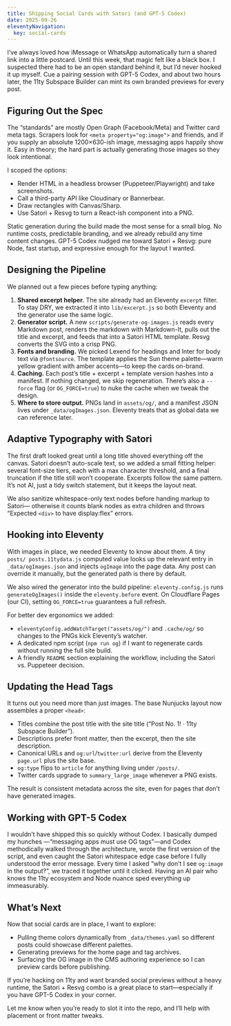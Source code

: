```yaml
---
title: Shipping Social Cards with Satori (and GPT-5 Codex)
date: 2025-09-26
eleventyNavigation:
  key: social-cards
---
```


I’ve always loved how iMessage or WhatsApp automatically turn a shared link into a
little postcard. Until this week, that magic felt like a black box. I suspected there
had to be an open standard behind it, but I’d never hooked it up myself. Cue a pairing
session with GPT-5 Codex, and about two hours later, the 11ty Subspace Builder can mint
its own branded previews for every post.

## Figuring Out the Spec

The “standards” are mostly Open Graph (Facebook/Meta) and Twitter card meta tags.
Scrapers look for `<meta property="og:image">` and friends, and if you supply an
absolute 1200×630-ish image, messaging apps happily show it. Easy in theory; the hard
part is actually generating those images so they look intentional.

I scoped the options:

- Render HTML in a headless browser (Puppeteer/Playwright) and take screenshots.
- Call a third-party API like Cloudinary or Bannerbear.
- Draw rectangles with Canvas/Sharp.
- Use Satori + Resvg to turn a React-ish component into a PNG.

Static generation during the build made the most sense for a small blog. No runtime
costs, predictable branding, and we already rebuild any time content changes. GPT-5
Codex nudged me toward Satori + Resvg: pure Node, fast startup, and expressive enough
for the layout I wanted.

## Designing the Pipeline

We planned out a few pieces before typing anything:

1. **Shared excerpt helper.** The site already had an Eleventy `excerpt` filter. To
stay DRY, we extracted it into `lib/excerpt.js` so both Eleventy and the generator use
the same logic.
2. **Generator script.** A new `scripts/generate-og-images.js` reads every Markdown
post, renders the markdown with Markdown-It, pulls out the title and excerpt, and feeds
that into a Satori HTML template. Resvg converts the SVG into a crisp PNG.
3. **Fonts and branding.** We picked Lexend for headings and Inter for body text via
`@fontsource`. The template applies the Sun theme palette—warm yellow gradient with
amber accents—to keep the cards on-brand.
4. **Caching.** Each post’s title + excerpt + template version hashes into a
manifest. If nothing changed, we skip regeneration. There’s also a `--force` flag (or
`OG_FORCE=true`) to nuke the cache when we tweak the design.
5. **Where to store output.** PNGs land in `assets/og/`, and a manifest JSON lives
under `_data/ogImages.json`. Eleventy treats that as global data we can reference
later.

## Adaptive Typography with Satori

The first draft looked great until a long title shoved everything off the canvas.
Satori doesn’t auto-scale text, so we added a small fitting helper: several font-size
tiers, each with a max character threshold, and a final truncation if the title still
won’t cooperate. Excerpts follow the same pattern. It’s not AI, just a tidy switch
statement, but it keeps the layout neat.

We also sanitize whitespace-only text nodes before handing markup to Satori—
otherwise it counts blank nodes as extra children and throws “Expected `<div>` to have
display:flex” errors.

## Hooking into Eleventy

With images in place, we needed Eleventy to know about them. A tiny `posts/
posts.11tydata.js` computed value looks up the relevant entry in `_data/ogImages.json`
and injects `ogImage` into the page data. Any post can override it manually, but the
generated path is there by default.

We also wired the generator into the build pipeline: `eleventy.config.js` runs
`generateOgImages()` inside the `eleventy.before` event. On Cloudflare Pages (our CI),
setting `OG_FORCE=true` guarantees a full refresh.

For better dev ergonomics we added:

- `eleventyConfig.addWatchTarget("assets/og/")` and `.cache/og/` so changes to the PNGs
kick Eleventy’s watcher.
- A dedicated npm script (`npm run og`) if I want to regenerate cards without running
the full site build.
- A friendly `README` section explaining the workflow, including the Satori vs.
Puppeteer decision.

## Updating the Head Tags

It turns out you need more than just images. The base Nunjucks layout now assembles a
proper `<head>`:

- Titles combine the post title with the site title (“Post No. 1! · 11ty Subspace
Builder”).
- Descriptions prefer front matter, then the excerpt, then the site description.
- Canonical URLs and `og:url`/`twitter:url` derive from the Eleventy `page.url` plus
the site base.
- `og:type` flips to `article` for anything living under `/posts/`.
- Twitter cards upgrade to `summary_large_image` whenever a PNG exists.

The result is consistent metadata across the site, even for pages that don’t have
generated images.

## Working with GPT-5 Codex

I wouldn’t have shipped this so quickly without Codex. I basically dumped my hunches
—“messaging apps must use OG tags”—and Codex methodically walked through the
architecture, wrote the first version of the script, and even caught the Satori
whitespace edge case before I fully understood the error message. Every time I asked
“why don’t I see `og:image` in the output?”, we traced it together until it clicked.
Having an AI pair who knows the 11ty ecosystem and Node nuance sped everything up
immeasurably.

## What’s Next

Now that social cards are in place, I want to explore:

- Pulling theme colors dynamically from `_data/themes.yaml` so different posts could
showcase different palettes.
- Generating previews for the home page and tag archives.
- Surfacing the OG image in the CMS authoring experience so I can preview cards before
publishing.

If you’re hacking on 11ty and want branded social previews without a heavy runtime, the
Satori + Resvg combo is a great place to start—especially if you have GPT-5 Codex in
your corner.

Let me know when you’re ready to slot it into the repo, and I’ll help with placement or
front matter tweaks.